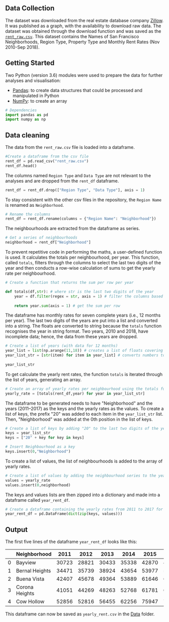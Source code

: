 ## Data Collection

The dataset was downloaded from the real estate database company [Zillow](https://www.zillow.com/san-francisco-ca/home-values/). It was published as a graph, with the availability to download raw data. The dataset was obtained through the download function and was saved as the [`rent_raw.csv`](https://github.com/rochiecuevas/shared_accommodations/blob/master/Rent%20Data/rent_raw.csv). This dataset contains the Names of San Francisco Neighborhoods, Region Type, Property Type and Monthly Rent Rates (Nov 2010-Sep 2018).

## Getting Started

Two Python (version 3.6) modules were used to prepare the data for further analyses and visualisation:
- [Pandas](https://pandas.pydata.org/): to create data structures that could be processed and manipulated in Python
- [NumPy](http://www.numpy.org/): to create an array

```python
# Dependencies
import pandas as pd
import numpy as np
```

## Data cleaning

The data from the `rent_raw.csv` file is loaded into a dataframe.

```python
#Create a dataframe from the csv file
rent_df = pd.read_csv("rent_raw.csv")
rent_df.head()
```

The columns named `Region Type` and `Data Type` are not relevant to the analyses and are dropped from the `rent_df` dataframe.

```python
rent_df = rent_df.drop(["Region Type", "Data Type"], axis = 1)
```

To stay consistent with the other csv files in the repository, the `Region Name` is renamed as `Neighborhood`.

```python
# Rename the columns
rent_df = rent_df.rename(columns = {"Region Name": "Neighborhood"})
```

The neighbourhoods are extracted from the dataframe as series.

```python
# Get a series of neighbourhoods
neighborhood = rent_df["Neighborhood"]
```

To prevent repetitive code in performing the maths, a user-defined function is used. It calculates the totals per neighbourhood, per year. This function, called `totals`, filters through the columns to select the last two digits of the year and then conducts a row-wise calculation of sums to get the yearly rate per neighbourhood.

```python
# Create a function that returns the sum per row per year

def totals(df,str): # where str is the last two digits of the year
    year = df.filter(regex = str, axis = 1) # filter the columns based on the str
    
    return year.sum(axis = 1) # get the sum per row
```

The dataframe has monthly rates for seven complete years (i.e., 12 months per year). The last two digits of the years are put into a list and converted into a string. The floats are converted to string because the `totals` function recognises the year in string format. Two years, 2010 and 2018, have incomplete data; hence, the data from these years are dropped. 

```python
# Create a list of years (with data for 12 months)
year_list = list(np.arange(11,18)) # creates a list of floats covering the year range of rent_df
year_list_str = [str(item) for item in year_list] # converts numbers to string
    
year_list_str
```

To get calculate the yearly rent rates, the function `totals` is iterated through the list of years, generating an array.

```python
# Create an array of yearly rates per neighbourhood using the totals function
yearly_rate = [totals(rent_df,year) for year in year_list_str] 
```

The dataframe to be generated needs to have "Neighborhood" and the years (2011–2017) as the keys and the yearly rates as the values. To create a list of keys, the prefix "20" was added to each item in the `year_list_str` list. Then, "Neighborhood" was added at the 0th position in the list of keys.

```python
# Create a list of keys by adding "20" to the last two digits of the year
keys = year_list_str
keys = ["20" + key for key in keys]

# Insert Neighbourhood as a key
keys.insert(0,"Neighborhood")
```

To create a list of values, the list of neighbourhoods is added to the array of yearly rates.

```python
# Create a list of values by adding the neighbourhood series to the yearly_rate array
values = yearly_rate
values.insert(0,neighborhood)
```

The keys and values lists are then zipped into a dictionary and made into a dataframe called `year_rent_df`.

```python
# Create a dataframe containing the yearly rates from 2011 to 2017 for the 62 neighbourhoods in SF 
year_rent_df = pd.DataFrame(dict(zip(keys, values)))
```

## Output
The first five lines of the dataframe `year_rent_df` looks like this:

||Neighborhood|2011|2012|2013|2014|2015|2016|2017|
|---|---|---|---|---|---|---|---|---|
|0|Bayview|30723|28821|30433|35338|42870|45681|45747|
|1|Bernal Heights|34471|35739|38924|43654|53977|54833|53741|
|2|Buena Vista|42407|45678|49364|53889|61646|65690|61917|
|3|Corona Heights|41051|44269|48263|52768|61781|64072|59849|
|4|Cow Hollow|52856|52816|56455|62256|75947|78557|71952|

This dataframe can now be saved as `yearly_rent.csv` in the [Data](https://github.com/rochiecuevas/shared_accommodations/tree/master/Data) folder.